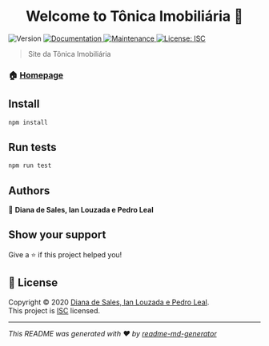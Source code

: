 <h1 align="center">Welcome to Tônica Imobiliária 👋</h1>
<p>
  <img alt="Version" src="https://img.shields.io/badge/version-1.0.0-blue.svg?cacheSeconds=2592000" />
  <a href="https://github.com/pedrohb88/tonica-imobiliaria#readme" target="_blank">
    <img alt="Documentation" src="https://img.shields.io/badge/documentation-yes-brightgreen.svg" />
  </a>
  <a href="https://github.com/pedrohb88/tonica-imobiliaria/graphs/commit-activity" target="_blank">
    <img alt="Maintenance" src="https://img.shields.io/badge/Maintained%3F-yes-green.svg" />
  </a>
  <a href="https://github.com/pedrohb88/tonica-imobiliaria/blob/master/LICENSE" target="_blank">
    <img alt="License: ISC" src="https://img.shields.io/github/license/pedrohb88/Tônica Imobiliária" />
  </a>
</p>

> Site da Tônica Imobiliária 

### 🏠 [Homepage](https://github.com/pedrohb88/tonica-imobiliaria#readme)

## Install

```sh
npm install
```

## Run tests

```sh
npm run test
```

## Authors

👤 **Diana de Sales, Ian Louzada e Pedro Leal**


## Show your support

Give a ⭐️ if this project helped you!

## 📝 License

Copyright © 2020 [Diana de Sales, Ian Louzada e Pedro Leal](https://github.com/pedrohb88).<br />
This project is [ISC](https://github.com/pedrohb88/tonica-imobiliaria/blob/master/LICENSE) licensed.

***
_This README was generated with ❤️ by [readme-md-generator](https://github.com/kefranabg/readme-md-generator)_